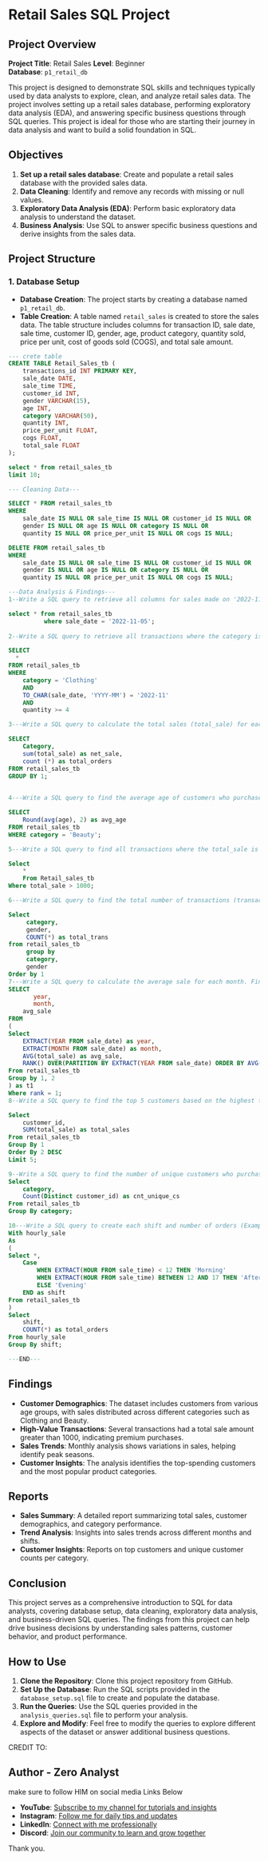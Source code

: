 # Retail Sales SQL Project

## Project Overview

**Project Title**: Retail Sales 
**Level**: Beginner  
**Database**: `p1_retail_db`

This project is designed to demonstrate SQL skills and techniques typically used by data analysts to explore, clean, and analyze retail sales data. The project involves setting up a retail sales database, performing exploratory data analysis (EDA), and answering specific business questions through SQL queries. This project is ideal for those who are starting their journey in data analysis and want to build a solid foundation in SQL.

## Objectives

1. **Set up a retail sales database**: Create and populate a retail sales database with the provided sales data.
2. **Data Cleaning**: Identify and remove any records with missing or null values.
3. **Exploratory Data Analysis (EDA)**: Perform basic exploratory data analysis to understand the dataset.
4. **Business Analysis**: Use SQL to answer specific business questions and derive insights from the sales data.

## Project Structure

### 1. Database Setup

- **Database Creation**: The project starts by creating a database named `p1_retail_db`.
- **Table Creation**: A table named `retail_sales` is created to store the sales data. The table structure includes columns for transaction ID, sale date, sale time, customer ID, gender, age, product category, quantity sold, price per unit, cost of goods sold (COGS), and total sale amount.

```sql
--- crete table 
CREATE TABLE Retail_Sales_tb (
    transactions_id INT PRIMARY KEY,       
    sale_date DATE,                        
    sale_time TIME,                       
    customer_id INT,                       
    gender VARCHAR(15),                    
    age INT,                              
    category VARCHAR(50),                  
    quantity INT,                         
    price_per_unit FLOAT,         
    cogs FLOAT,                  
    total_sale FLOAT              
);

select * from retail_sales_tb
limit 10;

--- Cleaning Data---

SELECT * FROM retail_sales_tb
WHERE 
    sale_date IS NULL OR sale_time IS NULL OR customer_id IS NULL OR 
    gender IS NULL OR age IS NULL OR category IS NULL OR 
    quantity IS NULL OR price_per_unit IS NULL OR cogs IS NULL;

DELETE FROM retail_sales_tb
WHERE 
    sale_date IS NULL OR sale_time IS NULL OR customer_id IS NULL OR 
    gender IS NULL OR age IS NULL OR category IS NULL OR 
    quantity IS NULL OR price_per_unit IS NULL OR cogs IS NULL;

---Data Analysis & Findings---
1--Write a SQL query to retrieve all columns for sales made on '2022-11-05:

select * from retail_sales_tb
          where sale_date = '2022-11-05';
		  
2--Write a SQL query to retrieve all transactions where the category is 'Clothing' and the quantity sold is more than 4 in the month of Nov-2022:		  

SELECT 
  *
FROM retail_sales_tb
WHERE 
    category = 'Clothing'
    AND 
    TO_CHAR(sale_date, 'YYYY-MM') = '2022-11'
    AND
    quantity >= 4

3---Write a SQL query to calculate the total sales (total_sale) for each category.:

SELECT
    Category,
	sum(total_sale) as net_sale,
	count (*) as total_orders
FROM retail_sales_tb
GROUP BY 1;

	
4---Write a SQL query to find the average age of customers who purchased items from the 'Beauty' category.:

SELECT 
    Round(avg(age), 2) as avg_age
FROM retail_sales_tb
WHERE category = 'Beauty';

5---Write a SQL query to find all transactions where the total_sale is greater than 1000.:

Select 
    *
	From Retail_sales_tb
Where total_sale > 1000;

6---Write a SQL query to find the total number of transactions (transaction_id) made by each gender in each category.:

Select 
     category,
	 gender,
	 COUNT(*) as total_trans
from retail_sales_tb
     group by 
	 category,
	 gender
Order by 1
7---Write a SQL query to calculate the average sale for each month. Find out best selling month in each year:
SELECT 
       year,
       month,
    avg_sale
FROM 
(    
Select 
    EXTRACT(YEAR FROM sale_date) as year,
    EXTRACT(MONTH FROM sale_date) as month,
    AVG(total_sale) as avg_sale,
    RANK() OVER(PARTITION BY EXTRACT(YEAR FROM sale_date) ORDER BY AVG(total_sale) DESC) as rank
From retail_sales_tb
Group by 1, 2
) as t1
Where rank = 1;
8--Write a SQL query to find the top 5 customers based on the highest total sales:

Select 
    customer_id,
    SUM(total_sale) as total_sales
From retail_sales_tb
Group By 1
Order By 2 DESC
Limit 5;

9--Write a SQL query to find the number of unique customers who purchased items from each category:
Select 
    category,    
    Count(Distinct customer_id) as cnt_unique_cs
From retail_sales_tb
Group By category;

10---Write a SQL query to create each shift and number of orders (Example Morning <12, Afternoon Between 12 & 17, Evening >17):
With hourly_sale
As
(
Select *,
    Case
        WHEN EXTRACT(HOUR FROM sale_time) < 12 THEN 'Morning'
        WHEN EXTRACT(HOUR FROM sale_time) BETWEEN 12 AND 17 THEN 'Afternoon'
        ELSE 'Evening'
    END as shift
From retail_sales_tb
)
Select
    shift,
    COUNT(*) as total_orders    
From hourly_sale
Group By shift;

---END---
```

## Findings

- **Customer Demographics**: The dataset includes customers from various age groups, with sales distributed across different categories such as Clothing and Beauty.
- **High-Value Transactions**: Several transactions had a total sale amount greater than 1000, indicating premium purchases.
- **Sales Trends**: Monthly analysis shows variations in sales, helping identify peak seasons.
- **Customer Insights**: The analysis identifies the top-spending customers and the most popular product categories.

## Reports

- **Sales Summary**: A detailed report summarizing total sales, customer demographics, and category performance.
- **Trend Analysis**: Insights into sales trends across different months and shifts.
- **Customer Insights**: Reports on top customers and unique customer counts per category.

## Conclusion

This project serves as a comprehensive introduction to SQL for data analysts, covering database setup, data cleaning, exploratory data analysis, and business-driven SQL queries. The findings from this project can help drive business decisions by understanding sales patterns, customer behavior, and product performance.

## How to Use

1. **Clone the Repository**: Clone this project repository from GitHub.
2. **Set Up the Database**: Run the SQL scripts provided in the `database_setup.sql` file to create and populate the database.
3. **Run the Queries**: Use the SQL queries provided in the `analysis_queries.sql` file to perform your analysis.
4. **Explore and Modify**: Feel free to modify the queries to explore different aspects of the dataset or answer additional business questions.

CREDIT TO:

## Author - Zero Analyst

make sure to follow HIM on social media Links Below

- **YouTube**: [Subscribe to my channel for tutorials and insights](https://www.youtube.com/@zero_analyst)
- **Instagram**: [Follow me for daily tips and updates](https://www.instagram.com/zero_analyst/)
- **LinkedIn**: [Connect with me professionally](https://www.linkedin.com/in/najirr)
- **Discord**: [Join our community to learn and grow together](https://discord.gg/36h5f2Z5PK)

Thank you.
